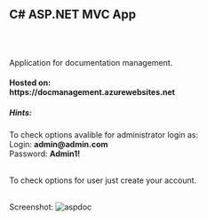 <h2>C# ASP.NET MVC App</h2> <br /><br />

Application for documentation management.

<h4>Hosted on:<br />
https://docmanagement.azurewebsites.net</h4>


<h5>Hints:</h5>
To check options avalible for administrator login as:<br />
Login:  <b> admin@admin.com </b> <br />
Password:  <b>  Admin1!</b> <br />

<br />

To check options for user just create your account.<br /><br />

Screenshot:
![aspdoc](https://user-images.githubusercontent.com/38703432/57927920-b868da00-78af-11e9-9ef4-f4b49744a276.png)

